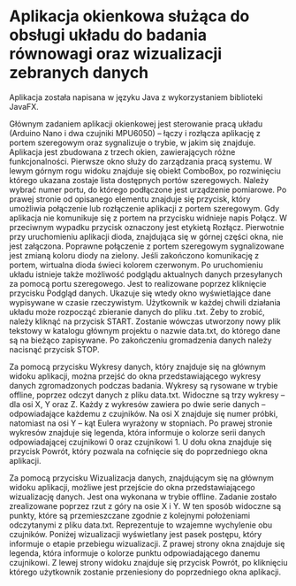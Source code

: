 # Aplikacja okienkowa służąca do obsługi układu do badania równowagi oraz wizualizacji zebranych danych

Aplikacja została napisana w języku Java z wykorzystaniem biblioteki JavaFX.

Głównym zadaniem aplikacji okienkowej jest sterowanie pracą układu (Arduino Nano i dwa czujniki MPU6050) – łączy i rozłącza aplikację z portem szeregowym oraz sygnalizuje o trybie, w jakim się znajduje. Aplikacja jest zbudowana z trzech okien, zawierających różne funkcjonalności. Pierwsze okno służy do zarządzania pracą systemu. W lewym górnym rogu widoku znajduje się obiekt ComboBox, po rozwinięciu którego ukazana zostaje lista dostępnych portów szeregowych. Należy wybrać numer portu, do którego podłączone jest urządzenie pomiarowe. Po prawej stronie od opisanego elementu znajduje się przycisk, który umożliwia połączenie lub rozłączenie aplikacji 
z portem szeregowym. Gdy aplikacja nie komunikuje się z portem na przycisku widnieje napis Połącz. W przeciwnym wypadku przycisk oznaczony jest etykietą Rozłącz. Pierwotnie przy uruchomieniu aplikacji dioda, znajdująca się w górnej części okna, nie jest załączona. Poprawne połączenie z portem szeregowym sygnalizowane jest zmianą koloru diody na zielony. Jeśli zakończono komunikację z portem, wirtualna dioda świeci kolorem czerwonym. Po uruchomieniu układu istnieje także możliwość podglądu aktualnych danych przesyłanych za pomocą portu szeregowego. Jest to realizowane poprzez kliknięcie przycisku Podgląd danych. Ukazuje się wtedy okno wyświetlające dane wypisywane w czasie rzeczywistym. Użytkownik w każdej chwili działania układu może rozpocząć zbieranie danych do pliku .txt. Żeby to zrobić, należy kliknąć na przycisk START. Zostanie wówczas utworzony nowy plik tekstowy 
w katalogu głównym projektu o nazwie data.txt, do którego dane są na bieżąco zapisywane. Po zakończeniu gromadzenia danych należy nacisnąć przycisk STOP.

Za pomocą przycisku Wykresy danych, który znajduje się na głównym widoku aplikacji, można przejść do okna przedstawiającego wykresy danych zgromadzonych podczas badania. Wykresy są rysowane w trybie offline, poprzez odczyt danych z pliku data.txt. Widoczne są trzy wykresy – dla osi X, Y oraz Z. Każdy z wykresów zawiera po dwie serie danych – odpowiadające każdemu 
z czujników. Na osi X znajduje się numer próbki, natomiast na osi Y – kąt Eulera wyrażony w stopniach. Po prawej stronie wykresów znajduje się legenda, która informuje o kolorze serii danych odpowiadającej czujnikowi 0 oraz czujnikowi 1. 
U dołu okna znajduje się przycisk Powrót, który pozwala na cofnięcie się do poprzedniego okna aplikacji.

Za pomocą przycisku Wizualizacja danych, znajdującym się na głównym widoku aplikacji, możliwe jest przejście do okna przedstawiającego wizualizację danych. Jest ona wykonana  w trybie offline. Zadanie zostało zrealizowane poprzez rzut z góry na osie X i Y. W ten sposób widoczne są punkty, które są przemieszczane zgodnie z kolejnymi położeniami odczytanymi z pliku data.txt. Reprezentuje to wzajemne wychylenie obu czujników. Poniżej wizualizacji wyświetlany jest pasek postępu, który informuje o etapie przebiegu wizualizacji. 
Z prawej strony okna znajduje się legenda, która informuje o kolorze punktu odpowiadającego danemu czujnikowi. Z lewej strony widoku znajduje się przycisk Powrót, po kliknięciu którego użytkownik zostanie przeniesiony do poprzedniego okna aplikacji. 

